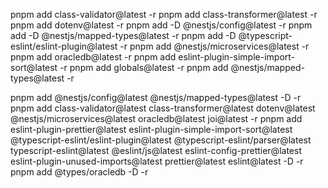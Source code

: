 pnpm add class-validator@latest -r
pnpm add class-transformer@latest -r
pnpm add dotenv@latest -r
pnpm add -D @nestjs/config@latest -r
pnpm add -D @nestjs/mapped-types@latest -r
pnpm add -D @typescript-eslint/eslint-plugin@latest -r
pnpm add @nestjs/microservices@latest -r
pnpm add oracledb@latest -r
pnpm add eslint-plugin-simple-import-sort@latest -r
pnpm add globals@latest -r
pnpm add @nestjs/mapped-types@latest -r

pnpm add @nestjs/config@latest @nestjs/mapped-types@latest -D -r
pnpm add class-validator@latest class-transformer@latest dotenv@latest @nestjs/microservices@latest oracledb@latest joi@latest -r
pnpm add eslint-plugin-prettier@latest eslint-plugin-simple-import-sort@latest @typescript-eslint/eslint-plugin@latest @typescript-eslint/parser@latest typescript-eslint@latest @eslint/js@latest eslint-config-prettier@latest eslint-plugin-unused-imports@latest prettier@latest eslint@latest -D -r
pnpm add @types/oracledb -D -r